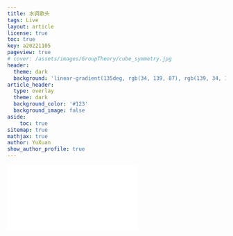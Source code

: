 ```yaml
---
title: 水调歌头
tags: Live 
layout: article
license: true
toc: true
key: a20221105
pageview: true
# cover: /assets/images/GroupTheory/cube_symmetry.jpg
header:
  theme: dark
  background: 'linear-gradient(135deg, rgb(34, 139, 87), rgb(139, 34, 139))'
article_header:
  type: overlay
  theme: dark
  background_color: '#123'
  background_image: false
aside:
    toc: true
sitemap: true
mathjax: true
author: YuXuan
show_author_profile: true
---
```



<iframe src="//player.bilibili.com/player.html?aid=416978879&bvid=BV1vV411v7wM&cid=304409275&page=1" scrolling="no" border="0" frameborder="no" framespacing="0" allowfullscreen="true"> </iframe>

<!--more-->